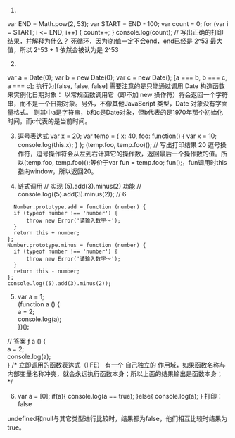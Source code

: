 1. 
  var END = Math.pow(2, 53);
  var START = END - 100;
  var count = 0;
  for (var i = START; i <= END; i++) {
      count++;
  }
  console.log(count);
  // 写出正确的打印结果，并解释为什么？
  死循环，因为i的值一定不会end，end已经是 2^53 最大值，所以 2^53 + 1 依然会被认为是 2^53

2. 
  var a = Date(0);
  var b = new Date(0);
  var c = new Date();
  [a === b, b === c, a === c]; 
  执行为[false, false, false] 
  需要注意的是只能通过调用 Date 构造函数来实例化日期对象：
  以常规函数调用它（即不加 new 操作符）将会返回一个字符串，而不是一个日期对象。另外，不像其他JavaScript 类型，Date 对象没有字面量格式。
  则其中a是字符串，b和c是Date对象，但b代表的是1970年那个初始化时间，而c代表的是当前时间。

3. 逗号表达式
  var x = 20;
  var temp = {
      x: 40,
      foo: function() {
          var x = 10;
        console.log(this.x);
      }
  };
  (temp.foo, temp.foo)();
  // 写出打印结果
  20
  逗号操作符，逗号操作符会从左到右计算它的操作数，返回最后一个操作数的值。所以(temp.foo, temp.foo)();等价于var fun = temp.foo; fun();，fun调用时this指向window，所以返回20。

4. 链式调用
  // 实现 (5).add(3).minus(2) 功能
  // console.log((5).add(3).minus(2)); // 6
  ```
    Number.prototype.add = function (number) {
    if (typeof number !== 'number') {
        throw new Error('请输入数字～');
    }
    return this + number;
  };
  Number.prototype.minus = function (number) {
    if (typeof number !== 'number') {
        throw new Error('请输入数字～');
    }
    return this - number;
  };
  console.log((5).add(3).minus(2));
  ```

5. var a = 1;        
  (function a () {            
      a = 2;            
      console.log(a);        
  })();

  // 答案
  ƒ a () {            
      a = 2;            
      console.log(a);        
  }
  /*
  立即调用的函数表达式（IIFE） 有一个 自己独立的 作用域，如果函数名称与内部变量名称冲突，就会永远执行函数本身；所以上面的结果输出是函数本身；
  */

6. var a = [0];
  if(a){
      console.log(a == true);
  }else{
      console.log(a);
  }
  打印：false
  
  undefined和null与其它类型进行比较时，结果都为false，他们相互比较时结果为true。